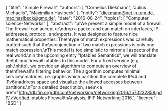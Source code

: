 {
    "title": "Simple Firewall",
    "authors": [
        "Cornelius Diekmann",
        "Julius Michaelis",
        "Maximilian Haslbeck"
    ],
    "notify": "diekmann@net.in.tum.de, max.haslbeck@gmx.de",
    "date": "2016-08-24",
    "topics": [
        "Computer science-Networks"
    ],
    "abstract": "\nWe present a simple model of a firewall. The firewall can accept or\ndrop a packet and can match on interfaces, IP addresses, protocol, and\nports. It was designed to feature nice mathematical properties: The\ntype of match expressions was carefully crafted such that the\nconjunction of two match expressions is only one match expression.\nThis model is too simplistic to mirror all aspects of the real world.\nIn the upcoming entry \"Iptables Semantics\", we will translate the\nLinux firewall iptables to this model.  For a fixed service (e.g. ssh,\nhttp), we provide an algorithm to compute an overview of the\nfirewall's filtering behavior. The algorithm computes minimal service\nmatrices, i.e. graphs which partition the complete IPv4 and IPv6\naddress space and visualize the allowed accesses between partitions.\nFor a detailed description, see\n<a href=\"http://dl.ifip.org/db/conf/networking/networking2016/1570232858.pdf\">Verified iptables Firewall\nAnalysis</a>, IFIP Networking 2016.",
    "licence": "BSD"
}